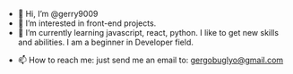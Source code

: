 - 👋 Hi, I’m @gerry9009
- 👀 I’m interested in front-end projects. 
- 🌱 I’m currently learning javascript, react, python. I like to get new skills and abilities. I am a beginner in Developer field.

<!--- 💞️ I’m looking to collaborate on ... --->
- 📫 How to reach me: just send me an email to: gergobuglyo@gmail.com

<!---
gerry9009/gerry9009 is a ✨ special ✨ repository because its `README.md` (this file) appears on your GitHub profile.
You can click the Preview link to take a look at your changes.
--->
